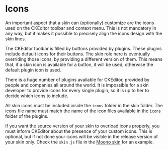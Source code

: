 <!--
Copyright (c) 2003-2016, CKSource - Frederico Knabben. All rights reserved.
For licensing, see LICENSE.md.
-->

# Icons

An important aspect that a skin can (optionally) customize are the icons used on the CKEditor toolbar and context menu. This is not mandatory in any way, but it makes it possible to precisely align the icons design with the skin lines.

The CKEditor toolbar is filled by buttons provided by plugins. These plugins include default icons for their buttons. The skin role here is eventually overriding those icons, by providing a different version of them. This means that, if a skin icon is available for a button, it will be used, otherwise the default plugin icon is used.

There is a huge number of plugins available for CKEditor, provided by people and companies all around the world. It is impossible for a skin developer to provide icons for every single plugin, so it is up to her to decide which icons to include.

All skin icons must be included inside the `icons` folder in the skin folder. The icons file name must match the name of the icon files available in the `icons` folder of the plugins.

If you want the source version of your skin to overload icons properly, you must inform CKEditor about the presence of your custom icons. This is optional, but if not done your icons will be visible in the release version of your skin only. Check the `skin.js` file in the [Moono skin](#!/guide/skin_sdk_intro-section-2) for an example.
